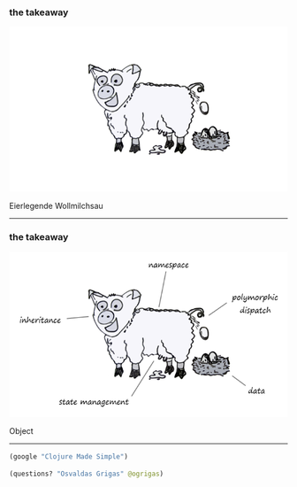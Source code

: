 ### the takeaway

![](img/wollmilchsau.png)

Eierlegende Wollmilchsau

---

### the takeaway

![](img/object.png)

Object

---

```clojure
(google "Clojure Made Simple")
```

```clojure
(questions? "Osvaldas Grigas" @ogrigas)
```

